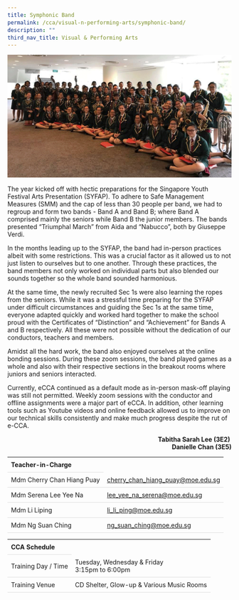 ```yaml
---
title: Symphonic Band
permalink: /cca/visual-n-performing-arts/symphonic-band/
description: ""
third_nav_title: Visual & Performing Arts
---
```

<style>
table {
  border-collapse: collapse;
  width: 100%;
}

th, td {
  padding: 8px;
  text-align: left;
  border-bottom: 1px solid #ddd;
}

tr:hover {background-color: #F5F5DC;}
</style>

<img src="/images/CCA/Band/symband.gif">

<p>The year kicked off with hectic preparations for the Singapore Youth Festival Arts Presentation (SYFAP). To adhere to Safe Management Measures (SMM) and the cap of less than 30 people per band, we had to regroup and form two bands - Band A and Band B; where Band A comprised mainly the seniors while Band B the junior members. The bands presented “Triumphal March” from Aida and “Nabucco”, both by Giuseppe Verdi.&nbsp;</p>
<p>In the months leading up to the SYFAP, the band had in-person practices albeit with some restrictions. This was a crucial factor as it allowed us to not just listen to ourselves but to one another. Through these practices, the band members not only worked on individual parts but also blended our sounds together so the whole band sounded harmonious.</p>
<p>At the same time, the newly recruited Sec 1s were also learning the ropes from the seniors. While it was a stressful time preparing for the SYFAP under difficult circumstances and guiding the Sec 1s at the same time, everyone adapted quickly and worked hard together to make the school proud with the Certificates of “Distinction” and “Achievement” for Bands A and B respectively. All these were not possible without the dedication of our conductors, teachers and members.&nbsp;</p>
<p>Amidst all the hard work, the band also enjoyed ourselves at the online bonding sessions. During these zoom sessions, the band played games as a whole and also with their respective sections in the breakout rooms where juniors and seniors interacted.&nbsp;</p>
<p>Currently, eCCA continued as a default mode as in-person mask-off playing was still not permitted. Weekly zoom sessions with the conductor and offline assignments were a major part of eCCA. In addition, other learning tools such as Youtube videos and online feedback allowed us to improve on our technical skills consistently and make much progress despite the rut of e-CCA.</p>
<p style="text-align: right;"><strong>Tabitha Sarah Lee (3E2)&nbsp;<br></strong><strong>Danielle Chan (3E5)</strong></p>

<table>
	<tbody><tr><th colspan="1">Teacher-in-Charge</th>
</tr><tr>
	<td rowspan="1">Mdm Cherry Chan Hiang Puay</td>
 <td><a target="" href="mailto:cherry_chan_hiang_puay@moe.edu.sg">cherry_chan_hiang_puay@moe.edu.sg</a></td>
	 	</tr>
<tr>
	<td rowspan="1">Mdm Serena Lee Yee Na</td>
 <td><a target="" href="mailto:lee_yee_na_serena@moe.edu.sg">lee_yee_na_serena@moe.edu.sg</a>
	</td>
	 	</tr>
		<tr>
	<td rowspan="1">Mdm Li Liping</td>
 <td><a target="" href="mailto:li_li_ping@moe.edu.sg">li_li_ping@moe.edu.sg</a></td>
	 	</tr>
		<tr>
	<td rowspan="1">Mdm Ng Suan Ching</td>
 <td><a target="" href="mailto:ng_suan_ching@moe.edu.sg">ng_suan_ching@moe.edu.sg</a></td>
	 	</tr>
	</tbody>
	</table>
<table>
	<tbody><tr><th colspan="1">CCA Schedule</th>
</tr><tr>
	<td rowspan="1"> Training Day / Time</td>
<td>Tuesday, Wednesday &amp; Friday<br>
	3:15pm to 6:00pm<br>
		</td>
	 	</tr>
<tr>
	<td rowspan="1">Training Venue</td>
 <td rowspan="1">CD Shelter, Glow-up &amp; Various Music Rooms</td>
	</tr>
</tbody>
</table>